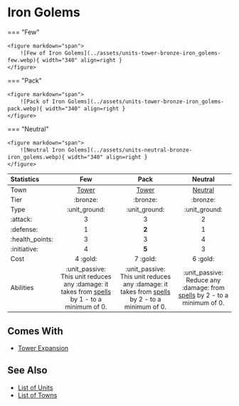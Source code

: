 # Iron Golems

=== "Few"

    <figure markdown="span">
        ![Few of Iron Golems](../assets/units-tower-bronze-iron_golems-few.webp){ width="340" align=right }
    </figure>

=== "Pack"

    <figure markdown="span">
        ![Pack of Iron Golems](../assets/units-tower-bronze-iron_golems-pack.webp){ width="340" align=right }
    </figure>

=== "Neutral"

    <figure markdown="span">
        ![Neutral Iron Golems](../assets/units-neutral-bronze-iron_golems.webp){ width="340" align=right }
    </figure>


| Statistics | Few | Pack | Neutral |
| :--- | :---: | :---: | :---: |
| Town | [Tower](../towns/tower.md) | [Tower](../towns/tower.md) | [Neutral](../towns/neutral.md) |
| Tier | :bronze: | :bronze: | :bronze: |
| Type | :unit_ground: | :unit_ground: | :unit_ground: |
| :attack: | 3 | 3 | 2 |
| :defense: | 1 | **2** | 1 |
| :health_points: | 3 | 3 | 4 |
| :initiative: | 4 | **5** | 3 |
| Cost | 4 :gold: | 7 :gold: | 6 :gold: |
| Abilities | :unit_passive: This unit reduces any :damage: it takes from [spells](../spells/index.md) by 1 - to a minimum of 0. | :unit_passive: This unit reduces any :damage: it takes from [spells](../spells/index.md) by 2 - to a minimum of 0. | :unit_passive: Reduce any :damage: from [spells](../spells/index.md) by 2 - to a minimum of 0. |


## Comes With

- [Tower Expansion](../content.md)


## See Also

- [List of Units](index.md)
- [List of Towns](../towns/index.md)